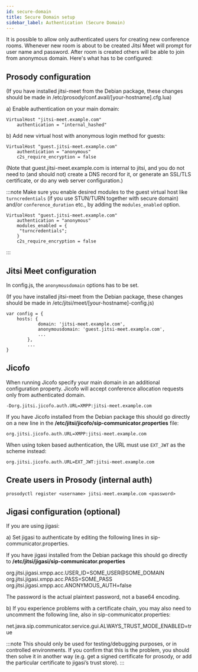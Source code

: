 ```yaml
---
id: secure-domain
title: Secure Domain setup
sidebar_label: Authentication (Secure Domain)
---
```


It is possible to allow only authenticated users for creating new conference
rooms. Whenever new room is about to be created Jitsi Meet will prompt for
user name and password. After room is created others will be able to join
from anonymous domain. Here's what has to be configured:

## Prosody configuration

(If you have installed jitsi-meet from the Debian package, these changes should be made in /etc/prosody/conf.avail/[your-hostname].cfg.lua)

 a) Enable authentication on your main domain:<br/>
 ```
 VirtualHost "jitsi-meet.example.com"
     authentication = "internal_hashed"
 ```
 b) Add new virtual host with anonymous login method for guests:<br/>
 ```
 VirtualHost "guest.jitsi-meet.example.com"
     authentication = "anonymous"
     c2s_require_encryption = false
 ```
(Note that guest.jitsi-meet.example.com is internal to jitsi, and you do not need to (and should not) create a DNS record for it, or generate an SSL/TLS certificate, or do any web server configuration.)

:::note
Make sure you enable desired modules to the guest virtual host like `turncredentials` (if you use STUN/TURN together with secure domain) and/or `conference_duration` etc., by adding the `modules_enabled` option.
```
VirtualHost "guest.jitsi-meet.example.com"
    authentication = "anonymous"
    modules_enabled = {
     "turncredentials";
    }
    c2s_require_encryption = false
```
:::

## Jitsi Meet configuration

In config.js, the `anonymousdomain` options has to be set.

(If you have installed jitsi-meet from the Debian package, these changes should be made in /etc/jitsi/meet/[your-hostname]-config.js)

```
var config = {
    hosts: {
            domain: 'jitsi-meet.example.com',
            anonymousdomain: 'guest.jitsi-meet.example.com',
            ...
        },
        ...
}
```

## Jicofo

When running Jicofo specify your main domain in an additional configuration
property. Jicofo will accept conference allocation requests only from
authenticated domain.
```
-Dorg.jitsi.jicofo.auth.URL=XMPP:jitsi-meet.example.com
```

If you have Jicofo installed from the Debian package this should go directly on a new line in
the **/etc/jitsi/jicofo/sip-communicator.properties** file:
```
org.jitsi.jicofo.auth.URL=XMPP:jitsi-meet.example.com
```

When using token based authentication, the URL must use `EXT_JWT` as the scheme instead:
```
org.jitsi.jicofo.auth.URL=EXT_JWT:jitsi-meet.example.com
```

## Create users in Prosody (internal auth)

```
prosodyctl register <username> jitsi-meet.example.com <password>
```

## Jigasi configuration (optional)

If you are using jigasi:

a) Set jigasi to authenticate by editing the following lines in sip-communicator.properties.

If you have jigasi installed from the Debian package this should go directly to
**/etc/jitsi/jigasi/sip-communicator.properties**

org.jitsi.jigasi.xmpp.acc.USER_ID=SOME_USER@SOME_DOMAIN
org.jitsi.jigasi.xmpp.acc.PASS=SOME_PASS
org.jitsi.jigasi.xmpp.acc.ANONYMOUS_AUTH=false

The password is the actual plaintext password, not a base64 encoding.

b) If you experience problems with a certificate chain, you may also need to uncomment the following line, also in sip-communicator.properties:

net.java.sip.communicator.service.gui.ALWAYS_TRUST_MODE_ENABLED=true

:::note
This should only be used for testing/debugging purposes, or in controlled environments. If you confirm that this is the problem, you should then solve it in another way (e.g. get a signed certificate for prosody, or add the particular certificate to jigasi’s trust store).
:::
